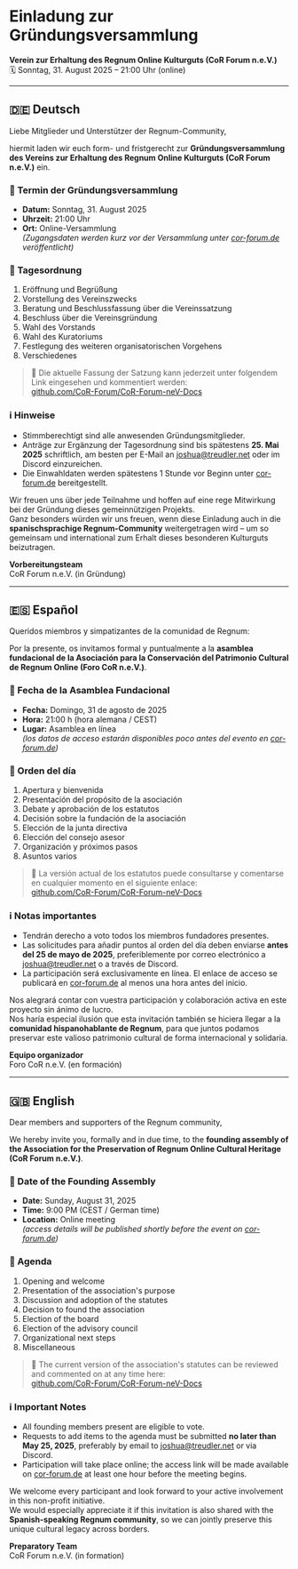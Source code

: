 # Einladung zur Gründungsversammlung  
**Verein zur Erhaltung des Regnum Online Kulturguts (CoR Forum n.e.V.)**  
🗓️ Sonntag, 31. August 2025 – 21:00 Uhr (online)

---

## 🇩🇪 Deutsch

Liebe Mitglieder und Unterstützer der Regnum-Community,

hiermit laden wir euch form- und fristgerecht zur **Gründungsversammlung des Vereins zur Erhaltung des Regnum Online Kulturguts (CoR Forum n.e.V.)** ein.

### 📅 Termin der Gründungsversammlung

- **Datum:** Sonntag, 31. August 2025  
- **Uhrzeit:** 21:00 Uhr  
- **Ort:** Online-Versammlung  
  *(Zugangsdaten werden kurz vor der Versammlung unter [cor-forum.de](https://cor-forum.de) veröffentlicht)*

### 📌 Tagesordnung

1. Eröffnung und Begrüßung  
2. Vorstellung des Vereinszwecks  
3. Beratung und Beschlussfassung über die Vereinssatzung  
4. Beschluss über die Vereinsgründung  
5. Wahl des Vorstands  
6. Wahl des Kuratoriums  
7. Festlegung des weiteren organisatorischen Vorgehens  
8. Verschiedenes

> 📄 Die aktuelle Fassung der Satzung kann jederzeit unter folgendem Link eingesehen und kommentiert werden:  
> [github.com/CoR-Forum/CoR-Forum-neV-Docs](https://github.com/CoR-Forum/CoR-Forum-neV-Docs/tree/main)

### ℹ️ Hinweise

- Stimmberechtigt sind alle anwesenden Gründungsmitglieder.  
- Anträge zur Ergänzung der Tagesordnung sind bis spätestens **25. Mai 2025** schriftlich, am besten per E-Mail an [joshua@treudler.net](mailto:joshua@treudler.net) oder im Discord einzureichen.  
- Die Einwahldaten werden spätestens 1 Stunde vor Beginn unter [cor-forum.de](https://cor-forum.de) bereitgestellt.

Wir freuen uns über jede Teilnahme und hoffen auf eine rege Mitwirkung bei der Gründung dieses gemeinnützigen Projekts.  
Ganz besonders würden wir uns freuen, wenn diese Einladung auch in die **spanischsprachige Regnum-Community** weitergetragen wird – um so gemeinsam und international zum Erhalt dieses besonderen Kulturguts beizutragen.

**Vorbereitungsteam**  
CoR Forum n.e.V. (in Gründung)

---

## 🇪🇸 Español

Queridos miembros y simpatizantes de la comunidad de Regnum:

Por la presente, os invitamos formal y puntualmente a la **asamblea fundacional de la Asociación para la Conservación del Patrimonio Cultural de Regnum Online (Foro CoR n.e.V.)**.

### 📅 Fecha de la Asamblea Fundacional

- **Fecha:** Domingo, 31 de agosto de 2025  
- **Hora:** 21:00 h (hora alemana / CEST)  
- **Lugar:** Asamblea en línea  
  *(los datos de acceso estarán disponibles poco antes del evento en [cor-forum.de](https://cor-forum.de))*

### 📌 Orden del día

1. Apertura y bienvenida  
2. Presentación del propósito de la asociación  
3. Debate y aprobación de los estatutos  
4. Decisión sobre la fundación de la asociación  
5. Elección de la junta directiva  
6. Elección del consejo asesor  
7. Organización y próximos pasos  
8. Asuntos varios

> 📄 La versión actual de los estatutos puede consultarse y comentarse en cualquier momento en el siguiente enlace:  
> [github.com/CoR-Forum/CoR-Forum-neV-Docs](https://github.com/CoR-Forum/CoR-Forum-neV-Docs/tree/main)

### ℹ️ Notas importantes

- Tendrán derecho a voto todos los miembros fundadores presentes.  
- Las solicitudes para añadir puntos al orden del día deben enviarse **antes del 25 de mayo de 2025**, preferiblemente por correo electrónico a [joshua@treudler.net](mailto:joshua@treudler.net) o a través de Discord.  
- La participación será exclusivamente en línea. El enlace de acceso se publicará en [cor-forum.de](https://cor-forum.de) al menos una hora antes del inicio.

Nos alegrará contar con vuestra participación y colaboración activa en este proyecto sin ánimo de lucro.  
Nos haría especial ilusión que esta invitación también se hiciera llegar a la **comunidad hispanohablante de Regnum**, para que juntos podamos preservar este valioso patrimonio cultural de forma internacional y solidaria.

**Equipo organizador**  
Foro CoR n.e.V. (en formación)

---

## 🇬🇧 English

Dear members and supporters of the Regnum community,

We hereby invite you, formally and in due time, to the **founding assembly of the Association for the Preservation of Regnum Online Cultural Heritage (CoR Forum n.e.V.)**.

### 📅 Date of the Founding Assembly

- **Date:** Sunday, August 31, 2025  
- **Time:** 9:00 PM (CEST / German time)  
- **Location:** Online meeting  
  *(access details will be published shortly before the event on [cor-forum.de](https://cor-forum.de))*

### 📌 Agenda

1. Opening and welcome  
2. Presentation of the association's purpose  
3. Discussion and adoption of the statutes  
4. Decision to found the association  
5. Election of the board  
6. Election of the advisory council  
7. Organizational next steps  
8. Miscellaneous

> 📄 The current version of the association's statutes can be reviewed and commented on at any time here:  
> [github.com/CoR-Forum/CoR-Forum-neV-Docs](https://github.com/CoR-Forum/CoR-Forum-neV-Docs/tree/main)

### ℹ️ Important Notes

- All founding members present are eligible to vote.  
- Requests to add items to the agenda must be submitted **no later than May 25, 2025**, preferably by email to [joshua@treudler.net](mailto:joshua@treudler.net) or via Discord.  
- Participation will take place online; the access link will be made available on [cor-forum.de](https://cor-forum.de) at least one hour before the meeting begins.

We welcome every participant and look forward to your active involvement in this non-profit initiative.  
We would especially appreciate it if this invitation is also shared with the **Spanish-speaking Regnum community**, so we can jointly preserve this unique cultural legacy across borders.

**Preparatory Team**  
CoR Forum n.e.V. (in formation)
